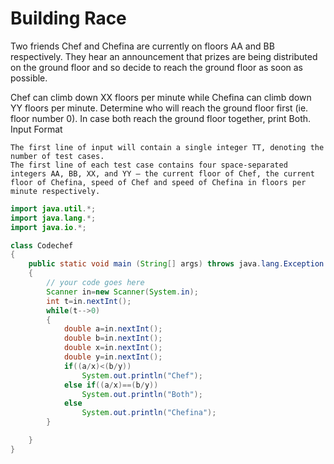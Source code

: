 # Building Race

Two friends Chef and Chefina are currently on floors AA and BB respectively. They hear an announcement that prizes are being distributed on the ground floor and so decide to reach the ground floor as soon as possible.

Chef can climb down XX floors per minute while Chefina can climb down YY floors per minute. Determine who will reach the ground floor first (ie. floor number 0). In case both reach the ground floor together, print Both.
Input Format

    The first line of input will contain a single integer TT, denoting the number of test cases.
    The first line of each test case contains four space-separated integers AA, BB, XX, and YY — the current floor of Chef, the current floor of Chefina, speed of Chef and speed of Chefina in floors per minute respectively.

```java
import java.util.*;
import java.lang.*;
import java.io.*;

class Codechef
{
	public static void main (String[] args) throws java.lang.Exception
	{
		// your code goes here
		Scanner in=new Scanner(System.in);
		int t=in.nextInt();
		while(t-->0)
		{
		    double a=in.nextInt();
		    double b=in.nextInt();
		    double x=in.nextInt();
		    double y=in.nextInt();
		    if((a/x)<(b/y))
		        System.out.println("Chef");
		    else if((a/x)==(b/y))
		        System.out.println("Both");
		    else
		        System.out.println("Chefina");
		}

	}
}
```
